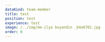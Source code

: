 ```yaml
---
dataKind: team-member
title: test
position: test
experience: test
image: /../img/me-ilya boyandin _64a6701.jpg
order: 0
---
```


